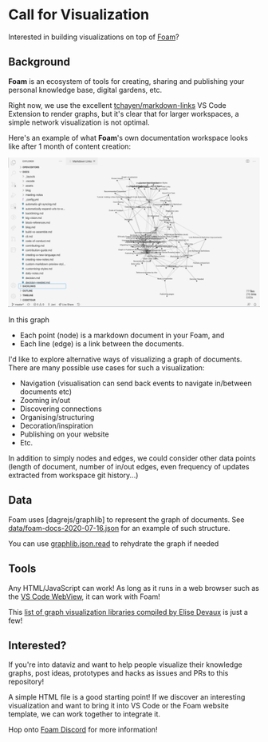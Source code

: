 # Call for Visualization

Interested in building visualizations on top of [Foam](https://foambubble.github.io/foam/)?

## Background

**Foam** is an ecosystem of tools for creating, sharing and publishing your personal knowledge base, digital gardens, etc.

Right now, we use the excellent [tchayen/markdown-links](https://github.com/tchayen/markdown-links) VS Code Extension to render graphs, but it's clear that for larger workspaces, a simple network visualization is not optimal.

Here's an example of what **Foam**'s own documentation workspace looks like after 1 month of content creation:

![Markdown links](images/markdown-links.png)

In this graph
- Each point (node) is a markdown document in your Foam, and
- Each line (edge) is a link between the documents.

I'd like to explore alternative ways of visualizing a graph of documents. There are many possible use cases for such a visualization:

- Navigation (visualisation can send back events to navigate in/between documents etc)
- Zooming in/out
- Discovering connections
- Organising/structuring
- Decoration/inspiration
- Publishing on your website
- Etc.

In addition to simply nodes and edges, we could consider other data points (length of document, number of in/out edges, even frequency of updates extracted from workspace git history...) 

## Data

Foam uses [dagrejs/graphlib] to represent the graph of documents. See [data/foam-docs-2020-07-16.json](data/foam-docs-2020-07-16.json) for an example of such structure.

You can use [graphlib.json.read](https://github.com/dagrejs/graphlib/wiki/API-Reference#json-read) to rehydrate the graph if needed

## Tools

Any HTML/JavaScript can work! As long as it runs in a web browser such as the [VS Code WebView](https://code.visualstudio.com/api/extension-guides/webview), it can work with Foam!

This [list of graph visualization libraries compiled by Elise Devaux](https://medium.com/@Elise_Deux/the-list-of-graph-visualization-libraries-7a7b89aab6a6) is just a few!

## Interested?

If you're into dataviz and want to help people visualize their knowledge graphs, post ideas, prototypes and hacks as issues and PRs to this repository!

A simple HTML file is a good starting point! If we discover an interesting visualization and want to bring it into VS Code or the Foam website template, we can work together to integrate it.

Hop onto [Foam Discord](https://discord.gg/rtdZKgj) for more information!
